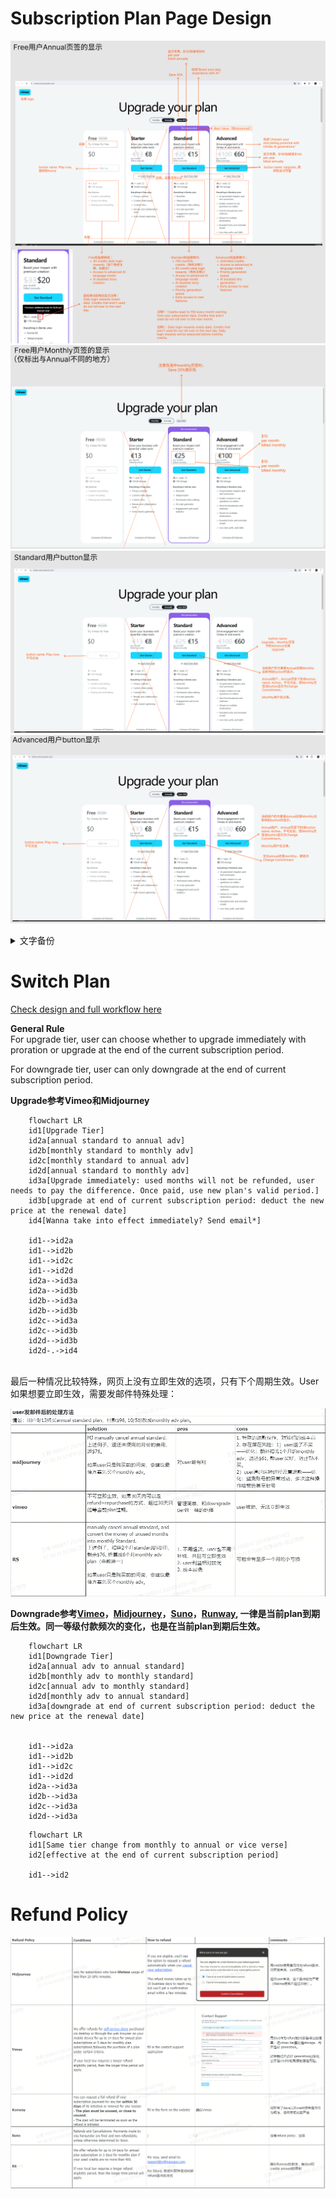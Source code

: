 # Subscription Plan Page Design
![alt text](rs-monetization/image-6.png)<br>
![alt text](rs-monetization/image-7.png)<br>
![alt text](rs-monetization/image-8.png)<br>
![alt text](rs-monetization/image-9.png)<br>

<details>
<summary>文字备份</summary>

参考 [Vimeo](https://vimeo.com/upgrade-plan)
- Tier名称目前为Free，Standard和Advanced。<br>
其他参考：<br>
[ChatGPT](https://chatgpt.com/#pricing): Free, Plus<br>
[Midjourney](https://www.midjourney.com/checkout/plans?hash=be96d15e0742cef72e6cc2396a7d108c60349e6c46a425b55aec6c22770db0e9a69126ccef2d2164f1a9ddd1334b37fdPdnDmhUTSN8tFYzWAlVqfywbiPwqugW0YScB2ttUkY7O35aDci8irrv2snvjDmm1Y1fYgjpN604CwI9mqGUiaPvQ24ZXU0AVjU7rpUjfJJV8h2hOVdjQMe0E4vXyz0V9MunYdv6Dz/BGc0XwVf6lpXE7oV2uukjYGbEypcaswP8UebSb%20c3BQNql1X7yf3X9EoPiix2GFeYYutnOyCC3tdnSSGPYvsPuufa0s6LI066loQd3vCxsH4Xbf1TWsEbipb7F/9sDwOIbDWqLG9MErGLnFu0O5T4TwCP2hnscfCs=): Basic (paid), Standard, Pro, Mega<br>  
[Suno](https://suno.com/account)：Basic (free), Pro, Premier<br> 
[Runway](https://app.runwayml.com/video-tools/teams/mandywangwwwe/dashboard)：Free, Standard, Pro, Unlimited, Enterprise<br>

- 在这个页面不放FAQ了，拆到各个合适的地方。<br>
1. credits相关解释，用角标注释的方式，鼠标移上去会显示注释。<br>
2. Cancel和Refund参考vimeo，放在支付页面。文案用我们原来的。[vimeo支付页面](https://vimeo.com/store/seat_subscription?plan=standard&trial=false&period=year)
![cancel and refund](rs-monetization/image-3.png)<br>
3. Switch plan的阐述，放到user实际点击button时，见下。
</details>

# Switch Plan

[Check design and full workflow here](https://www.figma.com/design/nhUeWK24dm4vYdJoZ36nfS/Subscription-Page?node-id=0-1&t=TE62Dp1PocmNQ0WV-0)

**General Rule**<br>
For upgrade tier, user can choose whether to upgrade immediately with proration or upgrade at the end of the current subscription period.

For downgrade tier, user can only downgrade at the end of current subscription period.  

**Upgrade参考Vimeo和Midjourney**
```mermaid
    flowchart LR
    id1[Upgrade Tier]
    id2a[annual standard to annual adv]
    id2b[monthly standard to monthly adv]
    id2c[monthly standard to annual adv]
    id2d[annual standard to monthly adv]
    id3a[Upgrade immediately: used months will not be refunded, user needs to pay the difference. Once paid, use new plan's valid period.]
    id3b[upgrade at end of current subscription period: deduct the new price at the renewal date]
    id4[Wanna take into effect immediately? Send email*]

    id1-->id2a
    id1-->id2b
    id1-->id2c
    id1-->id2d
    id2a-->id3a
    id2a-->id3b
    id2b-->id3a
    id2b-->id3b
    id2c-->id3a
    id2c-->id3b
    id2d-->id3b
    id2d-.->id4
```
<br>
最后一种情况比较特殊，网页上没有立即生效的选项，只有下个周期生效。User如果想要立即生效，需要发邮件特殊处理：<br>

![special case](rs-monetization/special-case.png)<br>

**Downgrade参考[Vimeo](https://help.vimeo.com/hc/en-us/articles/12425416895249-Downgrade-your-subscription)，[Midjourney](https://docs.midjourney.com/docs/plans)，[Suno](https://suno-ai.notion.site/Subscriptions-f33c81dcee7a4069986e737b4b0dcc36)，[Runway](https://help.runwayml.com/hc/en-us/articles/21664961171475-Which-plan-is-right-for-me), 一律是当前plan到期后生效。同一等级付款频次的变化，也是在当前plan到期后生效。**
```mermaid
    flowchart LR
    id1[Downgrade Tier]
    id2a[annual adv to annual standard]
    id2b[monthly adv to monthly standard]
    id2c[annual adv to monthly standard]
    id2d[monthly adv to annual standard]
    id3a[downgrade at end of current subscription period: deduct the new price at the renewal date]


    id1-->id2a
    id1-->id2b
    id1-->id2c
    id1-->id2d
    id2a-->id3a
    id2b-->id3a
    id2c-->id3a
    id2d-->id3a
```
```mermaid
    flowchart LR
    id1[Same tier change from monthly to annual or vice verse]
    id2[effective at the end of current subscription period]

    id1-->id2
```

# Refund Policy

![refund](rs-monetization/image-13.png)